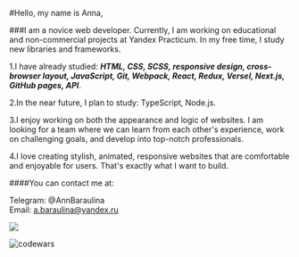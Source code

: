 
#Hello, my name is Anna,

###I am a novice web developer. Currently, I am working on educational and non-commercial projects at Yandex Practicum. In my free time, I study new libraries and frameworks.

1.I have already studied: ***HTML, CSS, SCSS, responsive design, cross-browser layout, JavaScript, Git, Webpack, React, Redux, Versel, Next.js, GitHub pages, API***.

2.In the near future, I plan to study: TypeScript, Node.js.

3.I enjoy working on both the appearance and logic of websites. I am looking for a team where we can learn from each other's experience, work on challenging goals, and develop into top-notch professionals.

4.I love creating stylish, animated, responsive websites that are comfortable and enjoyable for users. That's exactly what I want to build.

####You can contact me at:

Telegram: @AnnBaraulina<br>
Email: a.baraulina@yandex.ru







![](https://komarev.com/ghpvc/?username=AnnaBaraulina)

![codewars](https://www.codewars.com/users/AnnaBaraulina/badges/micro)
